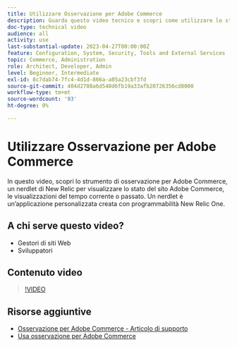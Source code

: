 ```yaml
---
title: Utilizzare Osservazione per Adobe Commerce
description: Guarda questo video tecnico e scopri come utilizzare lo strumento di osservazione per Adobe Commerce.
doc-type: technical video
audience: all
activity: use
last-substantial-update: 2023-04-27T00:00:00Z
feature: Configuration, System, Security, Tools and External Services
topic: Commerce, Administration
role: Architect, Developer, Admin
level: Beginner, Intermediate
exl-id: 8c7dab74-7fc4-4d1d-866a-a05a23cbf3fd
source-git-commit: 404d2708a6d540d6fb19a33afb20726356cd8000
workflow-type: tm+mt
source-wordcount: '93'
ht-degree: 0%

---
```


# Utilizzare Osservazione per Adobe Commerce

In questo video, scopri lo strumento di osservazione per Adobe Commerce, un nerdlet di New Relic per visualizzare lo stato del sito Adobe Commerce, le visualizzazioni del tempo corrente o passato. Un nerdlet è un’applicazione personalizzata creata con programmabilità New Relic One.

## A chi serve questo video?

- Gestori di siti Web
- Sviluppatori

## Contenuto video

>[!VIDEO](https://video.tv.adobe.com/v/344444?quality=12&learn=on)

## Risorse aggiuntive

- [Osservazione per Adobe Commerce - Articolo di supporto](https://experienceleague.adobe.com/docs/commerce-knowledge-base/kb/support-tools/observation/observation-adobe-commerce-overview.html?lang=it&)
- [Usa osservazione per Adobe Commerce](https://experienceleague.adobe.com/docs/commerce-operations/tools/observation-for-adobe-commerce/intro.html?lang=it)

